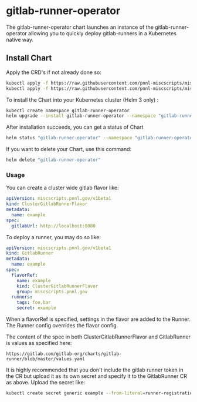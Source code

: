 # gitlab-runner-operator

The gitlab-runner-operator chart launches an instance of the gitlab-runner-operator allowing you to quickly deploy gitlab-runners in a Kubernetes native way.


## Install Chart

Apply the CRD's if not already done so:
```bash
kubectl apply -f https://raw.githubusercontent.com/pnnl-miscscripts/miscscripts/master/containers/gitlab-runner-operator/deploy/crds/miscscripts.pnnl.gov_clustergitlabrunnerflavors_crd.yaml
kubectl apply -f https://raw.githubusercontent.com/pnnl-miscscripts/miscscripts/master/containers/gitlab-runner-operator/deploy/crds/miscscripts.pnnl.gov_gitlabrunners_crd.yaml
```

To install the Chart into your Kubernetes cluster (Helm 3 only) :

```bash
kubectl create namespace gitlab-runner-operator
helm upgrade --install gitlab-runner-operator --namespace "gitlab-runner-operator" pnnl-miscscripts/gitlab-runner-operator
```

After installation succeeds, you can get a status of Chart

```bash
helm status "gitlab-runner-operator" --namespace "gitlab-runner-operator"
```

If you want to delete your Chart, use this command:

```bash
helm delete "gitlab-runner-operator"
```

### Usage
You can create a cluster wide gitlab flavor like:
```yaml
apiVersion: miscscripts.pnnl.gov/v1beta1
kind: ClusterGitlabRunnerFlavor
metadata:
  name: example
spec:
  gitlabUrl: http://localhost:8080
```

To deploy a runner, you may do so like:
```yaml
apiVersion: miscscripts.pnnl.gov/v1beta1
kind: GitlabRunner
metadata:
  name: example
spec:
  flavorRef:
    name: example
    kind: ClusterGitlabRunnerFlavor
    group: miscscripts.pnnl.gov
  runners:
    tags: foo,bar
    secret: example
```

When a flavorRef is specified, settings in the flavor are added to the Runner. The Runner config overrides the flavor config.

The content of the spec in both ClusterGitlabRunnerFlavor and GitlabRunner is values as specified here:
```
https://gitlab.com/gitlab-org/charts/gitlab-runner/blob/master/values.yaml
```

It is highly recommended that you don't include the gitlab runner token in the CR but upload it as its own secret and specify it to the GitlabRunner CR as above.
Upload the secret like:
```bash
kubectl create secret generic example --from-literal=runner-registration-token=<your token> --from-literal=runner-token=""
```
